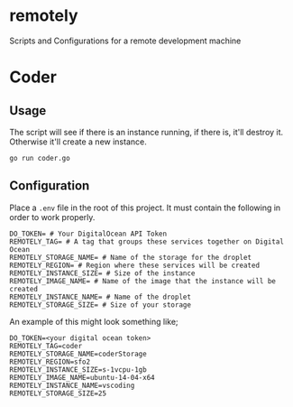 # remotely
Scripts and Configurations for a remote development machine

# Coder

## Usage

The script will see if there is an instance running, if there is, it'll destroy it. Otherwise it'll create a new instance.

`go run coder.go`

## Configuration

Place a `.env` file in the root of this project. It must contain the following in order to work properly.

```
DO_TOKEN= # Your DigitalOcean API Token
REMOTELY_TAG= # A tag that groups these services together on Digital Ocean
REMOTELY_STORAGE_NAME= # Name of the storage for the droplet
REMOTELY_REGION= # Region where these services will be created
REMOTELY_INSTANCE_SIZE= # Size of the instance
REMOTELY_IMAGE_NAME= # Name of the image that the instance will be created
REMOTELY_INSTANCE_NAME= # Name of the droplet
REMOTELY_STORAGE_SIZE= # Size of your storage
```

An example of this might look something like;

```
DO_TOKEN=<your digital ocean token>
REMOTELY_TAG=coder
REMOTELY_STORAGE_NAME=coderStorage
REMOTELY_REGION=sfo2
REMOTELY_INSTANCE_SIZE=s-1vcpu-1gb
REMOTELY_IMAGE_NAME=ubuntu-14-04-x64
REMOTELY_INSTANCE_NAME=vscoding
REMOTELY_STORAGE_SIZE=25
```

